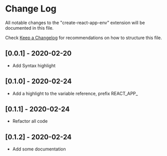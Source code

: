 # Change Log

All notable changes to the "create-react-app-env" extension will be documented in this file.

Check [Keep a Changelog](http://keepachangelog.com/) for recommendations on how to structure this file.

## [0.0.1] - 2020-02-20

- Add Syntax highlight

## [0.1.0] - 2020-02-24

- Add a highlight to the variable reference, prefix REACT_APP_

## [0.1.1] - 2020-02-24

- Refactor all code

## [0.1.2] - 2020-02-24

- Add some documentation
